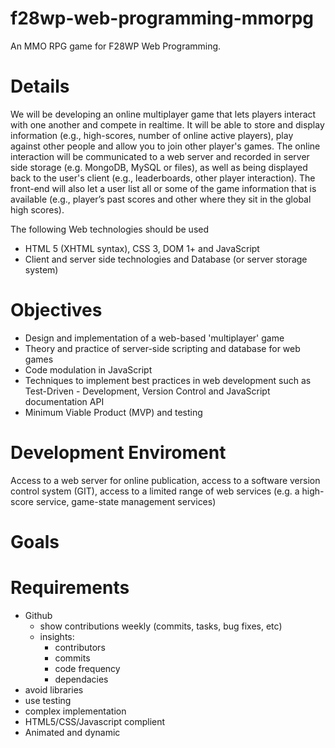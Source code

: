 # f28wp-web-programming-mmorpg
An MMO RPG game for F28WP Web Programming.

# Details
We will be developing an online multiplayer game that lets players interact with one another and compete in realtime. It will be able to store and display information (e.g., high-scores, number of online active players), play against other
people and allow you to join other player's games. The online interaction will be communicated to a web server and recorded in
server side storage (e.g. MongoDB, MySQL or files), as well as being displayed back to the user's client
(e.g., leaderboards, other player interaction). The front-end will also let a user list all or some of the
game information that is available (e.g., player’s past scores and other where they sit in the global
high scores).

The following Web technologies should be used
- HTML 5 (XHTML syntax), CSS 3, DOM 1+ and JavaScript
- Client and server side technologies and Database (or server storage system)


# Objectives
- Design and implementation of a web-based 'multiplayer' game
- Theory and practice of server-side scripting and database for web games
- Code modulation in JavaScript
- Techniques to implement best practices in web development such as Test-Driven -
Development, Version Control and JavaScript documentation API
- Minimum Viable Product (MVP) and testing

# Development Enviroment
Access to a web server for online publication, access to a software version control system (GIT),
access to a limited range of web services (e.g. a high-score service, game-state management
services)

# Goals

# Requirements
- Github
  + show contributions weekly (commits, tasks, bug fixes, etc)
  + insights:
    - contributors
    - commits
    - code frequency
    - dependacies
- avoid libraries
- use testing 
- complex implementation
- HTML5/CSS/Javascript complient
- Animated and dynamic

